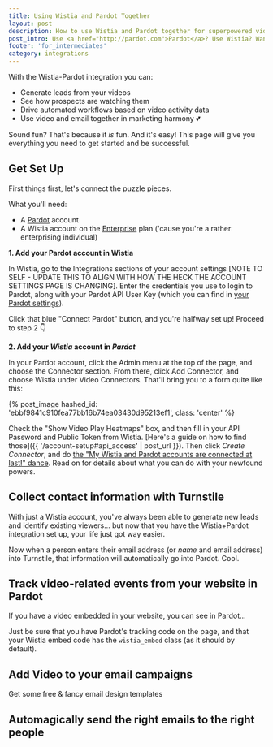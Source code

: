 ```yaml
---
title: Using Wistia and Pardot Together
layout: post
description: How to use Wistia and Pardot together for superpowered video marketing
post_intro: Use <a href="http://pardot.com">Pardot</a>? Use Wistia? Want to meld them together to execute a video-driven marketing automation strategy the likes of which this world has never seen? You're in the right place, friend.
footer: 'for_intermediates'
category: integrations
---
```


With the Wistia-Pardot integration you can:

- Generate leads from your videos
- See how prospects are watching them
- Drive automated workflows based on video activity data
- Use video and email together in marketing harmony 💕

Sound fun? That's because it _is_ fun. And it's easy! This page will give you everything you need to get started and be successful.

## Get Set Up

First things first, let's connect the puzzle pieces.

What you'll need:

- A [Pardot](http://pardot.com) account
- A Wistia account on the [Enterprise](http://wistia.com/pricing) plan ('cause you're a rather enterprising individual)

**1. Add your Pardot account in Wistia**

In Wistia, go to the Integrations sections of your account settings [NOTE TO SELF - UPDATE THIS TO ALIGN WITH HOW THE HECK THE ACCOUNT SETTINGS PAGE IS CHANGING]. Enter the credentials you use to login to Pardot, along with your Pardot API User Key (which you can find in [your Pardot settings](https://pi.pardot.com/account)).

Click that blue "Connect Pardot" button, and you're halfway set up! Proceed to step 2 👇

**2. Add your _Wistia_ account in _Pardot_**

In your Pardot account, click the Admin menu at the top of the page, and choose the Connector section. From there, click Add Connector, and choose Wistia under Video Connectors. That'll bring you to a form quite like this:

{% post_image hashed_id: 'ebbf9841c910fea77bb16b74ea03430d95213ef1', class: 'center' %}

Check the "Show Video Play Heatmaps" box, and then fill in your API Password and Public Token from Wistia. [Here's a guide on how to find those]({{ '/account-setup#api_access' | post_url }}). Then click *Create Connector*, and do <a href="//fast.wistia.net/embed/iframe/0ojtk98of1?popover=true" class="wistia-popover[height=480,playerColor=78a8eb,width=640]">the "My Wistia and Pardot accounts are connected at last!" dance</a>. Read on for details about what you can do with your newfound powers.

## Collect contact information with Turnstile

With just a Wistia account, you've always been able to generate new leads and identify existing viewers... but now that you have the Wistia+Pardot integration set up, your life just got way easier.

Now when a person enters their email address (or _name_ and email address) into Turnstile, that information will automatically go into Pardot. Cool.

## Track video-related events from your website in Pardot

If you have a video embedded in your website, you can see in Pardot...

Just be sure that you have Pardot's tracking code on the page, and that your Wistia embed code has the `wistia_embed` class (as it should by default).

## Add Video to your email campaigns

Get some free & fancy email design templates


## Automagically send the right emails to the right people


<script charset="ISO-8859-1" src="//fast.wistia.com/assets/external/popover-v1.js"></script>
<script>
  wistiaJQuery(document).bind("wistia-popover", function(event, iframe) {
    iframe.wistiaApi.bind("end", function() {
      wistiaJQuery.fancybox.close();
    });
  });
</script>
